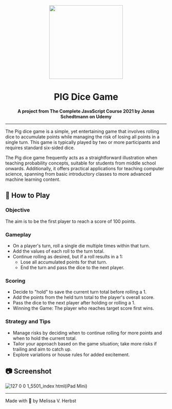 <div align=center>

<img src="https://github.com/melissaveraherbst/pig-dice-game/assets/84316275/eda61432-a9d9-4e98-b0d4-ca148ddbc213" width=230px/>
  
# PIG Dice Game
**A project from The Complete JavaScript Course 2021 by Jonas Schedtmann on Udemy**
<hr>

</div>

The Pig dice game is a simple, yet entertaining game that involves rolling dice to accumulate points while managing the risk of losing all points in a single turn. This game is typically played by two or more participants and requires standard six-sided dice.

The Pig dice game frequently acts as a straightforward illustration when teaching probability concepts, suitable for students from middle school onwards. Additionally, it offers practical applications for teaching computer science, spanning from basic introductory classes to more advanced machine learning content.

## 🎲 How to Play

### Objective

The aim is to be the first player to reach a score of 100 points.

### Gameplay

- On a player's turn, roll a single die multiple times within that turn.
- Add the values of each roll to the turn total.
- Continue rolling as desired, but if a roll results in a 1:
  - Lose all accumulated points for that turn.
  - End the turn and pass the dice to the next player.

### Scoring

- Decide to "hold" to save the current turn total before rolling a 1.
- Add the points from the held turn total to the player's overall score.
- Pass the dice to the next player after holding or rolling a 1.
- Winning the Game: The player who reaches target score first wins.

### Strategy and Tips

- Manage risks by deciding when to continue rolling for more points and when to hold the current total.
- Tailor your approach based on the game situation; take more risks if trailing and aim to catch up.
- Explore variations or house rules for added excitement.

## 📷 Screenshot

![127 0 0 1_5501_index html(iPad Mini)](https://github.com/melissaveraherbst/pig-dice-game/assets/84316275/4737e521-acff-4d61-b8e3-25c42b5e5392)

---
Made with 💜 by Melissa V. Herbst
